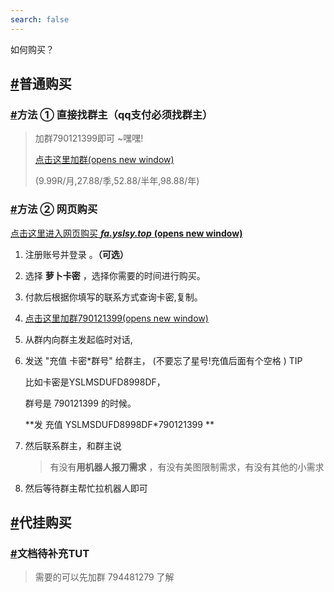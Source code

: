 ```yaml
---
search: false
---
```

如何购买？

## [#](http://g.isam.top/Documentation/buy/notes/buy.html#%E6%99%AE%E9%80%9A%E8%B4%AD%E4%B9%B0)普通购买

### [#](http://g.isam.top/Documentation/buy/notes/buy.html#%E6%96%B9%E6%B3%95-1-%E7%9B%B4%E6%8E%A5%E6%89%BE%E7%BE%A4%E4%B8%BB-qq%E6%94%AF%E4%BB%98%E5%BF%85%E9%A1%BB%E6%89%BE%E7%BE%A4%E4%B8%BB)方法 ① 直接找群主（qq支付必须找群主）

> 加群790121399即可 ~嘿嘿!
>
> [点击这里加群(opens new window)](http://qm.qq.com/cgi-bin/qm/qr?k=LOdiwyAuT553K_AJNumxl9NAH7krg53_&authKey=ZhicOv8t0AdBjWBNKE903LS9YyZ7fWL5XDMJLxc7JQxX3FUOoIJzxDgk9ZViDEkT&noverify=0)
>
> (9.99R/月,27.88/季,52.88/半年,98.88/年)

### [#](http://g.isam.top/Documentation/buy/notes/buy.html#%E6%96%B9%E6%B3%95-2-%E7%BD%91%E9%A1%B5%E8%B4%AD%E4%B9%B0)方法 ② 网页购买

[点击这里进入网页购买 ***fa.yslsy.top*** **(opens new window)**](http://fa.yslsy.top/)

1. 注册账号并登录 。**（可选）**
2. 选择 **萝卜卡密** ，选择你需要的时间进行购买。
3. 付款后根据你填写的联系方式查询卡密,复制。
4. [点击这里加群790121399(opens new window)](http://qm.qq.com/cgi-bin/qm/qr?k=LOdiwyAuT553K_AJNumxl9NAH7krg53_&authKey=ZhicOv8t0AdBjWBNKE903LS9YyZ7fWL5XDMJLxc7JQxX3FUOoIJzxDgk9ZViDEkT&noverify=0)
5. 从群内向群主发起临时对话,
6. 发送 "充值 卡密*群号" 给群主，
   (不要忘了星号!充值后面有个空格 )
   TIP

   比如卡密是YSLMSDUFD8998DF，

   群号是 790121399 的时候。

   **发 充值 YSLMSDUFD8998DF*790121399 **
7. 然后联系群主，和群主说

   > 有没有**用机器人报刀需求** ，有没有美图限制需求，有没有其他的小需求
   >
8. 然后等待群主帮忙拉机器人即可

## [#](http://g.isam.top/Documentation/buy/notes/buy.html#%E4%BB%A3%E6%8C%82%E8%B4%AD%E4%B9%B0)代挂购买

### [#](http://g.isam.top/Documentation/buy/notes/buy.html#%E6%96%87%E6%A1%A3%E5%BE%85%E8%A1%A5%E5%85%85tut)文档待补充TUT

> 需要的可以先加群 794481279 了解
>
